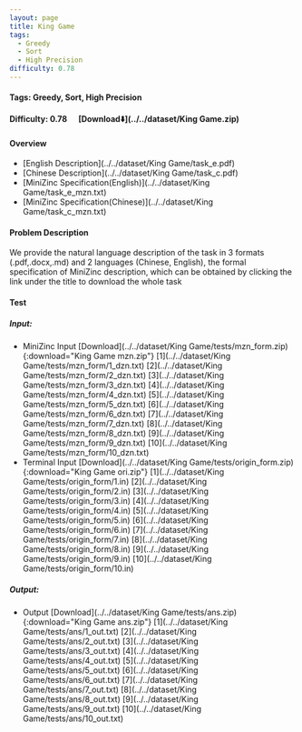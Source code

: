 ```yaml
---
layout: page
title: King Game
tags:
  - Greedy
  - Sort
  - High Precision
difficulty: 0.78
---
```


#### Tags: Greedy, Sort, High Precision
#### Difficulty: 0.78 &nbsp;&nbsp;&nbsp;&nbsp; [Download⬇️](../../dataset/King Game.zip)
#### Overview
- [English Description](../../dataset/King Game/task_e.pdf)
- [Chinese Description](../../dataset/King Game/task_c.pdf)
- [MiniZinc Specification(English)](../../dataset/King Game/task_e_mzn.txt)
- [MiniZinc Specification(Chinese)](../../dataset/King Game/task_c_mzn.txt)

#### Problem Description
We provide the natural language description of the task in 3 formats (.pdf,.docx,.md) and 2 languages (Chinese, English), the formal specification of MiniZinc description, which can be obtained by clicking the link under the title to download the whole task
#### Test
##### Input:
- MiniZinc Input [Download](../../dataset/King Game/tests/mzn_form.zip){:download="King Game mzn.zip"} [1](../../dataset/King Game/tests/mzn_form/1_dzn.txt) [2](../../dataset/King Game/tests/mzn_form/2_dzn.txt) [3](../../dataset/King Game/tests/mzn_form/3_dzn.txt) [4](../../dataset/King Game/tests/mzn_form/4_dzn.txt) [5](../../dataset/King Game/tests/mzn_form/5_dzn.txt) [6](../../dataset/King Game/tests/mzn_form/6_dzn.txt) [7](../../dataset/King Game/tests/mzn_form/7_dzn.txt) [8](../../dataset/King Game/tests/mzn_form/8_dzn.txt) [9](../../dataset/King Game/tests/mzn_form/9_dzn.txt) [10](../../dataset/King Game/tests/mzn_form/10_dzn.txt) 
- Terminal Input [Download](../../dataset/King Game/tests/origin_form.zip){:download="King Game ori.zip"} [1](../../dataset/King Game/tests/origin_form/1.in) [2](../../dataset/King Game/tests/origin_form/2.in) [3](../../dataset/King Game/tests/origin_form/3.in) [4](../../dataset/King Game/tests/origin_form/4.in) [5](../../dataset/King Game/tests/origin_form/5.in) [6](../../dataset/King Game/tests/origin_form/6.in) [7](../../dataset/King Game/tests/origin_form/7.in) [8](../../dataset/King Game/tests/origin_form/8.in) [9](../../dataset/King Game/tests/origin_form/9.in) [10](../../dataset/King Game/tests/origin_form/10.in) 

##### Output:
- Output [Download](../../dataset/King Game/tests/ans.zip){:download="King Game ans.zip"} [1](../../dataset/King Game/tests/ans/1_out.txt) [2](../../dataset/King Game/tests/ans/2_out.txt) [3](../../dataset/King Game/tests/ans/3_out.txt) [4](../../dataset/King Game/tests/ans/4_out.txt) [5](../../dataset/King Game/tests/ans/5_out.txt) [6](../../dataset/King Game/tests/ans/6_out.txt) [7](../../dataset/King Game/tests/ans/7_out.txt) [8](../../dataset/King Game/tests/ans/8_out.txt) [9](../../dataset/King Game/tests/ans/9_out.txt) [10](../../dataset/King Game/tests/ans/10_out.txt) 

